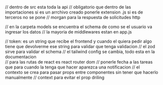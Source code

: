 // dentro de src esta toda la api
// obligatorio que dentro de las importaciones si es un arrchivo creado ponerle extension .js si es de terceros no se pone
// morgan para la respuesta de solicitudes http 

// en la carpeta models se encuentra el schema de como se el usuario va ingresar los datos 
// la mayoria de middlewares estan en app.js 

// token: es un string que recibe el frontend y cuando el quiera pedir algo tiene que devolverme ese string para validar que tenga validacion
// el zod sirve para validar el schema
// el tailwind config se cambia, todo esta en la documentacion  
// para las rutas de react es react router dom
// ponerle fecha a las tareas que para cuando la tenga que hacer aparezca una notificacion
// el contexto se crea para pasar props entre componentes sin tener que hacerlo manualmente 
// context para evitar el prop driling